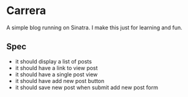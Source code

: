 # Carrera

A simple blog running on Sinatra. I make this just for learning and fun.

## Spec

- it should display a list of posts
- it should have a link to view post
- it should have a single post view
- it should have add new post button
- it should save new post when submit add new post form
